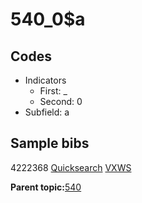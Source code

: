 # 540\_0$a

## Codes

-   Indicators
    -   First: \_
    -   Second: 0
-   Subfield: a

## Sample bibs

4222368 [Quicksearch](https://search.library.yale.edu/catalog/4222368) [VXWS](http://prodorbis.library.yale.edu:7014/vxws/GetHoldingsService?bibId=4222368)

**Parent topic:**[540](../../tags/540/540.md)

